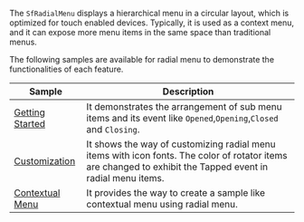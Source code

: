 The `SfRadialMenu` displays a hierarchical menu in a circular layout, which is optimized for touch enabled devices. Typically, it is used as a context menu, and it can expose more menu items in the same space than traditional menus.

The following samples are available for radial menu to demonstrate the functionalities of each feature.

| Sample | Description |
| ------ | ----------- |
|[Getting Started](RadialMenuGettingStarted.cs)| It demonstrates the arrangement of sub menu items and its event like `Opened`,`Opening`,`Closed` and `Closing`.|
|[Customization](RadialMenuCustomization.cs)| It shows the way of customizing radial menu items with icon fonts. The color of rotator items are changed to exhibit the Tapped event in radial menu items. |
|[Contextual Menu](ContextualMenu.cs)| It provides the way to create a sample like contextual menu using radial menu.|
